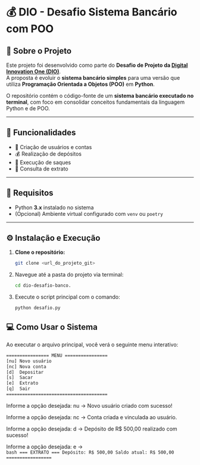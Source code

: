 # 💰 DIO - Desafio Sistema Bancário com POO

## 📘 Sobre o Projeto

Este projeto foi desenvolvido como parte do **Desafio de Projeto da [Digital Innovation One (DIO)](https://www.dio.me/)**.  
A proposta é evoluir o **sistema bancário simples** para uma versão que utiliza **Programação Orientada a Objetos (POO)** em **Python**.

O repositório contém o código-fonte de um **sistema bancário executado no terminal**, com foco em consolidar conceitos fundamentais da linguagem Python e de POO.

---

## 🚀 Funcionalidades

- 👤 Criação de usuários e contas  
- 💰 Realização de depósitos  
- 💸 Execução de saques  
- 📄 Consulta de extrato  

---

## 🧩 Requisitos

- Python **3.x** instalado no sistema  
- (Opcional) Ambiente virtual configurado com `venv` ou `poetry`

---

## ⚙️ Instalação e Execução

1. **Clone o repositório:**
    ```bash
    git clone <url_do_projeto_git>
    ```
2. Navegue até a pasta do projeto via terminal:
    ```bash
    cd dio-desafio-banco.
    ```
3. Execute o script principal com o comando:
    ```bash
    python desafio.py
    ```

## 💻 Como Usar o Sistema

Ao executar o arquivo principal, você verá o seguinte menu interativo:
```bash
================ MENU ================
[nu] Novo usuário
[nc] Nova conta
[d]  Depositar
[s]  Sacar
[e]  Extrato
[q]  Sair
======================================
```
Informe a opção desejada: nu
-> Novo usuário criado com sucesso!

Informe a opção desejada: nc
-> Conta criada e vinculada ao usuário.

Informe a opção desejada: d
-> Depósito de R$ 500,00 realizado com sucesso!

Informe a opção desejada: e
->  
    ```bash
    === EXTRATO ===
    Depósito: R$ 500,00
    Saldo atual: R$ 500,00
    =================
    ```
